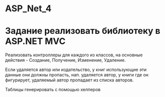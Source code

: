 # ASP_Net_4
<h1>Задание реализовать библиотеку в ASP.NET MVC </h1>
<p>Реализовать контроллеры для каждого из классов, на основные действия - Создание, Получение, Изменение, Удаление.

Если удаляется автор или издательство, у книг использующие эти данные они должны пропасть, нап. удаляется автор, 
у книги где он фигурирует, удаляемый автор пропадает из списка авторов.


Таблицы генерировать с помощью хелперов</p>